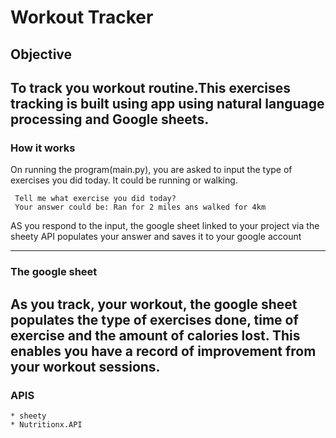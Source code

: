 # Workout Tracker

## Objective

To track you workout routine.This exercises tracking is 
built using  app using natural language processing and Google sheets.
-----

### How it works 
On running the program(main.py), you are 
asked to input the type of exercises you did today. 
It could be running or walking. 
```
 Tell me what exercise you did today? 
 Your answer could be: Ran for 2 miles ans walked for 4km
```
AS you respond to the input, the google sheet 
linked to your project via the sheety API populates your answer and 
saves it to your google account
***
### The google sheet
As you track, your workout, the google sheet populates the type of exercises done, time of exercise and the amount of calories lost.
This enables you have a record of improvement from your workout sessions.
---
### APIS
````
* sheety
* Nutritionx.API



